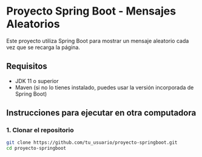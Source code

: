 # Proyecto Spring Boot - Mensajes Aleatorios

Este proyecto utiliza Spring Boot para mostrar un mensaje aleatorio cada vez que se recarga la página.

## Requisitos

- JDK 11 o superior
- Maven (si no lo tienes instalado, puedes usar la versión incorporada de Spring Boot)

## Instrucciones para ejecutar en otra computadora

### 1. Clonar el repositorio
```bash
git clone https://github.com/tu_usuario/proyecto-springboot.git
cd proyecto-springboot
